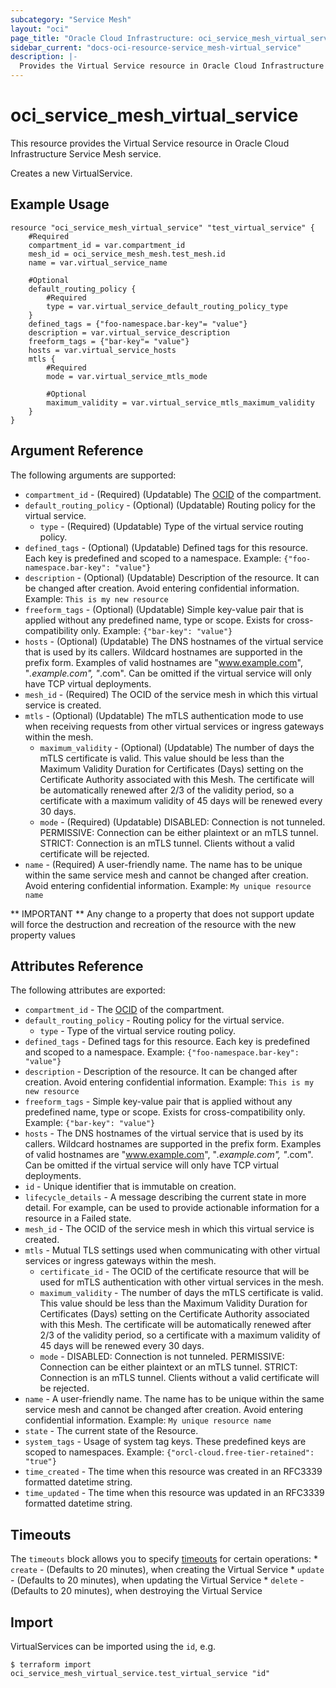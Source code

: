 ```yaml
---
subcategory: "Service Mesh"
layout: "oci"
page_title: "Oracle Cloud Infrastructure: oci_service_mesh_virtual_service"
sidebar_current: "docs-oci-resource-service_mesh-virtual_service"
description: |-
  Provides the Virtual Service resource in Oracle Cloud Infrastructure Service Mesh service
---
```


# oci_service_mesh_virtual_service
This resource provides the Virtual Service resource in Oracle Cloud Infrastructure Service Mesh service.

Creates a new VirtualService.


## Example Usage

```hcl
resource "oci_service_mesh_virtual_service" "test_virtual_service" {
	#Required
	compartment_id = var.compartment_id
	mesh_id = oci_service_mesh_mesh.test_mesh.id
	name = var.virtual_service_name

	#Optional
	default_routing_policy {
		#Required
		type = var.virtual_service_default_routing_policy_type
	}
	defined_tags = {"foo-namespace.bar-key"= "value"}
	description = var.virtual_service_description
	freeform_tags = {"bar-key"= "value"}
	hosts = var.virtual_service_hosts
	mtls {
		#Required
		mode = var.virtual_service_mtls_mode

		#Optional
		maximum_validity = var.virtual_service_mtls_maximum_validity
	}
}
```

## Argument Reference

The following arguments are supported:

* `compartment_id` - (Required) (Updatable) The [OCID](https://docs.cloud.oracle.com/iaas/Content/General/Concepts/identifiers.htm) of the compartment. 
* `default_routing_policy` - (Optional) (Updatable) Routing policy for the virtual service.
	* `type` - (Required) (Updatable) Type of the virtual service routing policy.
* `defined_tags` - (Optional) (Updatable) Defined tags for this resource. Each key is predefined and scoped to a namespace. Example: `{"foo-namespace.bar-key": "value"}` 
* `description` - (Optional) (Updatable) Description of the resource. It can be changed after creation. Avoid entering confidential information.  Example: `This is my new resource` 
* `freeform_tags` - (Optional) (Updatable) Simple key-value pair that is applied without any predefined name, type or scope. Exists for cross-compatibility only. Example: `{"bar-key": "value"}` 
* `hosts` - (Optional) (Updatable) The DNS hostnames of the virtual service that is used by its callers. Wildcard hostnames are supported in the prefix form. Examples of valid hostnames are "www.example.com", "*.example.com", "*.com". Can be omitted if the virtual service will only have TCP virtual deployments. 
* `mesh_id` - (Required) The OCID of the service mesh in which this virtual service is created.
* `mtls` - (Optional) (Updatable) The mTLS authentication mode to use when receiving requests from other virtual services or ingress gateways within the mesh. 
	* `maximum_validity` - (Optional) (Updatable) The number of days the mTLS certificate is valid.  This value should be less than the Maximum Validity Duration  for Certificates (Days) setting on the Certificate Authority associated with this Mesh.  The certificate will be automatically renewed after 2/3 of the validity period, so a certificate with a maximum validity of 45 days will be renewed every 30 days. 
	* `mode` - (Required) (Updatable) DISABLED: Connection is not tunneled. PERMISSIVE: Connection can be either plaintext or an mTLS tunnel. STRICT: Connection is an mTLS tunnel.  Clients without a valid certificate will be rejected. 
* `name` - (Required) A user-friendly name. The name has to be unique within the same service mesh and cannot be changed after creation. Avoid entering confidential information.  Example: `My unique resource name` 


** IMPORTANT **
Any change to a property that does not support update will force the destruction and recreation of the resource with the new property values

## Attributes Reference

The following attributes are exported:

* `compartment_id` - The [OCID](https://docs.cloud.oracle.com/iaas/Content/General/Concepts/identifiers.htm) of the compartment. 
* `default_routing_policy` - Routing policy for the virtual service.
	* `type` - Type of the virtual service routing policy.
* `defined_tags` - Defined tags for this resource. Each key is predefined and scoped to a namespace. Example: `{"foo-namespace.bar-key": "value"}` 
* `description` - Description of the resource. It can be changed after creation. Avoid entering confidential information.  Example: `This is my new resource` 
* `freeform_tags` - Simple key-value pair that is applied without any predefined name, type or scope. Exists for cross-compatibility only. Example: `{"bar-key": "value"}` 
* `hosts` - The DNS hostnames of the virtual service that is used by its callers. Wildcard hostnames are supported in the prefix form. Examples of valid hostnames are "www.example.com", "*.example.com", "*.com". Can be omitted if the virtual service will only have TCP virtual deployments. 
* `id` - Unique identifier that is immutable on creation.
* `lifecycle_details` - A message describing the current state in more detail. For example, can be used to provide actionable information for a resource in a Failed state.
* `mesh_id` - The OCID of the service mesh in which this virtual service is created.
* `mtls` - Mutual TLS settings used when communicating with other virtual services or ingress gateways within the mesh. 
	* `certificate_id` - The OCID of the certificate resource that will be used for mTLS authentication with other virtual services in the mesh. 
	* `maximum_validity` - The number of days the mTLS certificate is valid.  This value should be less than the Maximum Validity Duration  for Certificates (Days) setting on the Certificate Authority associated with this Mesh.  The certificate will be automatically renewed after 2/3 of the validity period, so a certificate with a maximum validity of 45 days will be renewed every 30 days. 
	* `mode` - DISABLED: Connection is not tunneled. PERMISSIVE: Connection can be either plaintext or an mTLS tunnel. STRICT: Connection is an mTLS tunnel.  Clients without a valid certificate will be rejected. 
* `name` - A user-friendly name. The name has to be unique within the same service mesh and cannot be changed after creation. Avoid entering confidential information.  Example: `My unique resource name` 
* `state` - The current state of the Resource.
* `system_tags` - Usage of system tag keys. These predefined keys are scoped to namespaces. Example: `{"orcl-cloud.free-tier-retained": "true"}` 
* `time_created` - The time when this resource was created in an RFC3339 formatted datetime string.
* `time_updated` - The time when this resource was updated in an RFC3339 formatted datetime string.

## Timeouts

The `timeouts` block allows you to specify [timeouts](https://registry.terraform.io/providers/hashicorp/oci/latest/docs/guides/changing_timeouts) for certain operations:
	* `create` - (Defaults to 20 minutes), when creating the Virtual Service
	* `update` - (Defaults to 20 minutes), when updating the Virtual Service
	* `delete` - (Defaults to 20 minutes), when destroying the Virtual Service


## Import

VirtualServices can be imported using the `id`, e.g.

```
$ terraform import oci_service_mesh_virtual_service.test_virtual_service "id"
```

